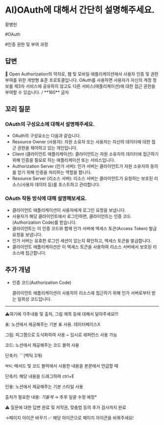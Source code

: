 # AI)OAuth에 대해서 간단히 설명해주세요.

황병헌

#OAuth

#인증 권한 및 부여 과정

## 답변

<aside>
📌 Open Authorization의 약자로, 웹 및 모바일 애플리케이션에서 사용자 인증 및 권한 부여를 위한 개방형 표준 프로토콜입니다. OAuth를 사용하면 사용자가 자신의 계정 정보를 제3자 서비스에 공유하지 않고도 다른 서비스(애플리케이션)에 대한 접근 권한을 부여할 수 있습니다. / **160** 글자

</aside>

## **꼬리 질문**

### OAuth의 구성요소에 대해서 설명해주세요.

- OAuth의 구성요소는 다음과 같습니다.
- Resource Owner (사용자): 자원 소유자 또는 사용자는 자신의 데이터에 대한 접근 권한을 제어하고 있는 개인입니다.
- Client (클라이언트 애플리케이션): 클라이언트는 자원 소유자의 데이터에 접근하기 위해 인증을 필요로 하는 애플리케이션 또는 서비스입니다.
- Authorization Server (인가 서버): 인가 서버는 클라이언트가 자원 소유자의 동의를 얻기 위해 인증을 처리하는 역할을 합니다.
- Resource Server (리소스 서버): 리소스 서버는 클라이언트가 요청하는 보호된 리소스(사용자 데이터 등)를 호스트하고 관리합니다.

### **OAuth 작동 방식에 대해 설명해보세요.**

- 클라이언트 애플리케이션이 사용자에게 로그인 요청을 보냅니다.
- 사용자가 해당 클라이언트에서 로그인하면, 클라이언트는 인증 코드(Authorization Code)를 받습니다.
- 클라이언트는 이 인증 코드와 함께 인가 서버에 엑세스 토큰(Access Token) 발급 요청을 보냅니다.
- 인가 서버는 유효한 로그인 세션이 있는지 확인하고, 엑세스 토큰을 발급합니다.
- 클라이언트 애플리케이션은 이 엑세스 토큰을 사용하여 리소스 서버에서 보호된 리소스에 접근합니다.

## 추가 개념

- 인증 코드(Authorization Code)
    
    클라이언트 애플리케이션이 사용자의 리소스에 접근하기 위해 인가 서버로부터 받는 일회성 코드입니다.
    

---

⚠️여기에 각주내용 및 출처, 그림 제목 등에 대해서 달아주세요!!!

표: 노션에서 제공해주는 기본 표 사용. 데이터베이스X

그림: 피그잼으로 도식화하여 사용 ~ 임시로 레퍼런스 사용 가능

코드: 노션에서 제공해주는 코드 블럭 사용 

단축키: ```(백틱 3개)

`백틱`: 메서드 및 코드 블럭에서 사용한 내용을 본문에서 언급할 때 

단축키: 해당 내용을 드래그하여 ctrl+E

인용: 노션에서 제공해주는 기본 스타일 사용

출처가 필요한 내용: *기울게* → 추후 일괄 수정 예정*

⚠️ 질문에 대한 답변 완료 및 저작권, 맞춤법 등의 추가 검사까지 완료

→페이지 아이콘 바꾸기 ✅ 해당 아이콘으로 페이지 아이콘을 바꿔주세요!